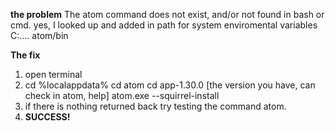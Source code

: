 __the problem__
The atom command does not exist, and/or  not found in bash or cmd.
yes, I looked up and added in path for system enviromental variables C:.... atom/bin

__The fix__
1) open terminal
2) cd %localappdata%
   cd atom
   cd app-1.30.0 [the version you have, can check in atom, help]
   atom.exe --squirrel-install
3) if there is nothing returned back try testing the command atom.
4) **SUCCESS!**
